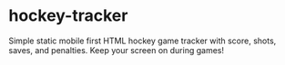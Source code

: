 # hockey-tracker
Simple static mobile first HTML hockey game tracker with score, shots, saves, and penalties. Keep your screen on during games!
